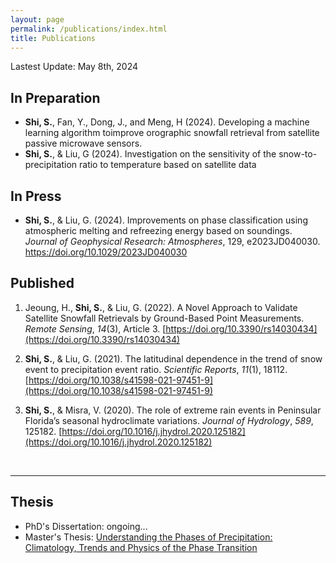```yaml
---
layout: page
permalink: /publications/index.html
title: Publications
---
```


Lastest Update: May 8th, 2024

## In Preparation

- **Shi, S.**, Fan, Y., Dong, J., and Meng, H (2024). Developing a machine learning algorithm toimprove orographic snowfall retrieval from satellite passive microwave sensors. 
- **Shi, S.**, & Liu, G (2024). Investigation on the sensitivity of the snow-to-precipitation ratio to temperature based on satellite data

## In Press

- **Shi, S.**, & Liu, G. (2024). Improvements on phase classification using atmospheric melting and refreezing energy based on soundings. *Journal of Geophysical Research: Atmospheres*, 129, e2023JD040030. https://doi.org/10.1029/2023JD040030

## Published

1. Jeoung, H., **Shi, S.**, & Liu, G. (2022). A Novel Approach to Validate Satellite Snowfall Retrievals by Ground-Based Point Measurements. *Remote Sensing*, *14*(3), Article 3. [https://doi.org/10.3390/rs14030434](https://doi.org/10.3390/rs14030434)<br>
2. **Shi, S.**, & Liu, G. (2021). The latitudinal dependence in the trend of snow event to precipitation event ratio. *Scientific Reports*, *11*(1), 18112. [https://doi.org/10.1038/s41598-021-97451-9](https://doi.org/10.1038/s41598-021-97451-9) <br>

3. **Shi, S.**, & Misra, V. (2020). The role of extreme rain events in Peninsular Florida’s seasonal hydroclimate variations. *Journal of Hydrology*, *589*, 125182. [https://doi.org/10.1016/j.jhydrol.2020.125182](https://doi.org/10.1016/j.jhydrol.2020.125182) <br>

<br>

---

## Thesis

- PhD's Dissertation: ongoing...
- Master's Thesis: [Understanding the Phases of Precipitation: Climatology, Trends and Physics of the Phase Transition](https://www.proquest.com/openview/4dd001ac2d9046c03c538445b4750002/1?pq-origsite=gscholar&cbl=18750&diss=y)<br>
